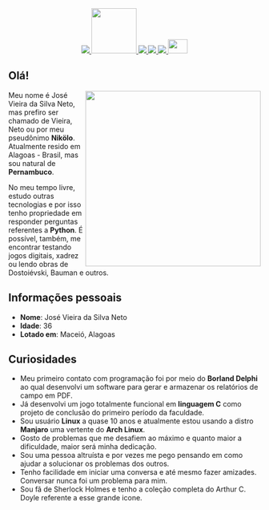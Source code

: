 <div id='contact' align='center'>
  <a target='_blank' href="https://linkedin.com/in/vieiraneto">
    <img src="https://img.shields.io/badge/linkedin-%230077B5.svg?style=for-the-badge&logo=linkedin&logoColor=white">
  </a>
  <a href='mailto:vieiraneto88@gmail.com'>
    <img width='90px' src="https://img.shields.io/badge/-Gmail-FF0000?style=flat-square&labelColor=FF0000&logo=gmail&logoColor=white&link=vieiraneto88@gmail.com">
  </a>
  <a  target='_blank' href="https://t.me/neto_lee">
    <img src="https://img.shields.io/badge/Telegram-2CA5E0?style=for-the-badge&logo=telegram&logoColor=white">
  </a>
  <a  target='_blank' href="https://www.udemy.com/user/jose-vieira-da-silva-neto-2/">
    <img src="https://img.shields.io/badge/Udemy-%23EA5252.svg?style=for-the-badge&logo=Udemy&logoColor=white">
  </a>
  <a  target='_blank' href="https://www.hackerrank.com/vieiraneto88">
    <img src="https://img.shields.io/badge/-Hackerrank-2EC866?style=for-the-badge&logo=HackerRank&logoColor=white">
  </a>
  <a href="./README.en-US.md">
    <img width='39px' height='28px' src="https://github.com/hampusborgos/country-flags/blob/ba2cf4101bf029d2ada26da2f95121de74581a4d/png100px/us.png?raw=true">
  </a>  
</div>

## Olá!

<img src="https://raw.githubusercontent.com/MicaelliMedeiros/micaellimedeiros/master/image/computer-illustration.png" min-width="350px" max-width="350px" width="350px" align="right">

Meu nome é José Vieira da Silva Neto, mas prefiro ser chamado de Vieira, Neto ou por meu pseudônimo **Nikölo**. Atualmente resido em Alagoas - Brasil, mas sou natural de **Pernambuco**.

No meu tempo livre, estudo outras tecnologias e por isso tenho propriedade em responder perguntas referentes a **Python**. É possível, também, me encontrar testando jogos digitais, xadrez ou lendo obras de Dostoiévski, Bauman e outros.

## Informações pessoais

* **Nome**: José Vieira da Silva Neto
* **Idade**: 36
* **Lotado em**: Maceió, Alagoas
<!--
* **Universidade**: Sistemas de Informação, Instituto Federal de Alagoas
* **Stack's**:
  * **MERN**: MongoDB - Express - React - Node
  * **JAVA**: ***em construção***
-->
## Curiosidades

* Meu primeiro contato com programação foi por meio do **Borland Delphi** ao qual desenvolvi um software para gerar e armazenar os relatórios de campo em PDF.
* Já desenvolvi um jogo totalmente funcional em **linguagem C** como projeto de conclusão do primeiro período da faculdade.
* Sou usuário **Linux** a quase 10 anos e atualmente estou usando a distro **Manjaro** uma vertente do **Arch Linux**.
* Gosto de problemas que me desafiem ao máximo e quanto maior a dificuldade, maior será minha dedicação.
* Sou uma pessoa altruísta e por vezes me pego pensando em como ajudar a solucionar os problemas dos outros.
* Tenho facilidade em iniciar uma conversa e até mesmo fazer amizades. Conversar nunca foi um problema para mim.
* Sou fã de Sherlock Holmes e tenho a coleção completa do Arthur C. Doyle referente a esse grande icone.
